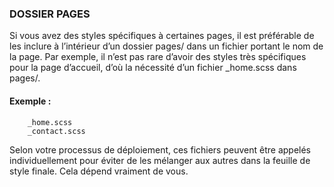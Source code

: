 ### DOSSIER PAGES
Si vous avez des styles spécifiques à certaines pages, il est préférable de les inclure à l’intérieur d’un dossier pages/ dans un fichier portant le nom de la page. Par exemple, il n’est pas rare d’avoir des styles très spécifiques pour la page d’accueil, d’où la nécessité d’un fichier _home.scss dans pages/.

#### Exemple :

        _home.scss
        _contact.scss

Selon votre processus de déploiement, ces fichiers peuvent être appelés individuellement pour éviter de les mélanger aux autres dans la feuille de style finale. Cela dépend vraiment de vous.